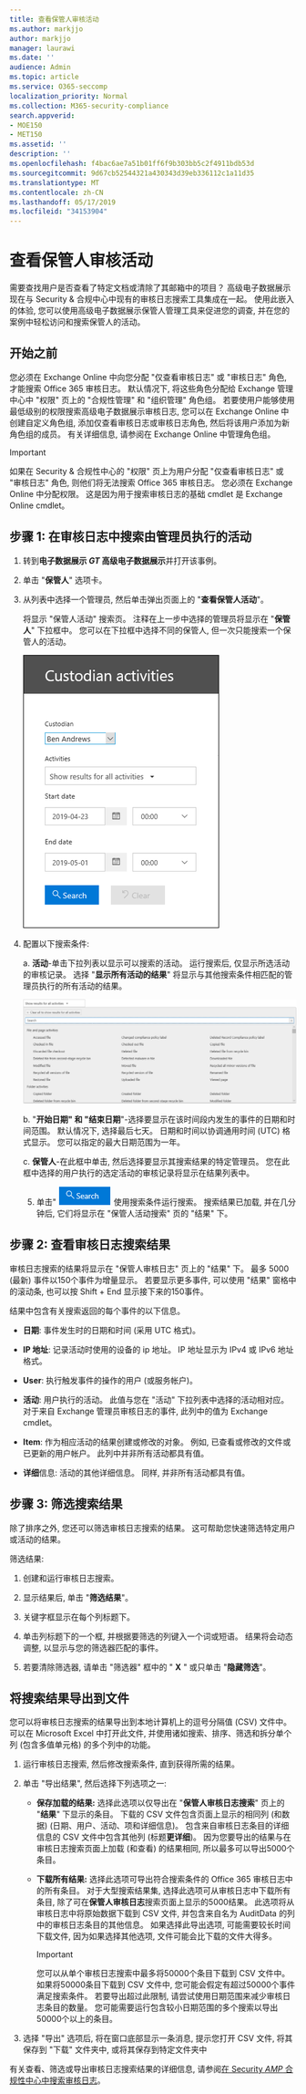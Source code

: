 ```yaml
---
title: 查看保管人审核活动
ms.author: markjjo
author: markjjo
manager: laurawi
ms.date: ''
audience: Admin
ms.topic: article
ms.service: O365-seccomp
localization_priority: Normal
ms.collection: M365-security-compliance
search.appverid:
- MOE150
- MET150
ms.assetid: ''
description: ''
ms.openlocfilehash: f4bac6ae7a51b01ff6f9b303bb5c2f4911bdb53d
ms.sourcegitcommit: 9d67cb52544321a430343d39eb336112c1a11d35
ms.translationtype: MT
ms.contentlocale: zh-CN
ms.lasthandoff: 05/17/2019
ms.locfileid: "34153904"
---
```

# <a name="view-custodian-audit-activity"></a>查看保管人审核活动

需要查找用户是否查看了特定文档或清除了其邮箱中的项目？ 高级电子数据展示现在与 Security & 合规中心中现有的审核日志搜索工具集成在一起。 使用此嵌入的体验, 您可以使用高级电子数据展示保管人管理工具来促进您的调查, 并在您的案例中轻松访问和搜索保管人的活动。

## <a name="before-you-begin"></a>开始之前

您必须在 Exchange Online 中向您分配 "仅查看审核日志" 或 "审核日志" 角色, 才能搜索 Office 365 审核日志。 默认情况下, 将这些角色分配给 Exchange 管理中心中 "权限" 页上的 "合规性管理" 和 "组织管理" 角色组。 若要使用户能够使用最低级别的权限搜索高级电子数据展示审核日志, 您可以在 Exchange Online 中创建自定义角色组, 添加仅查看审核日志或审核日志角色, 然后将该用户添加为新角色组的成员。 有关详细信息, 请参阅在 Exchange Online 中管理角色组。

> [!IMPORTANT]
> 如果在 Security & 合规性中心的 "权限" 页上为用户分配 "仅查看审核日志" 或 "审核日志" 角色, 则他们将无法搜索 Office 365 审核日志。 您必须在 Exchange Online 中分配权限。 这是因为用于搜索审核日志的基础 cmdlet 是 Exchange Online cmdlet。

## <a name="step-1-search-the-audit-log-for-activities-performed-by-a-custodian"></a>步骤 1: 在审核日志中搜索由管理员执行的活动

1. 转到**电子数据展示 _GT_ 高级电子数据展示**并打开该事例。
  
2. 单击 "**保管人**" 选项卡。
  
3. 从列表中选择一个管理员, 然后单击弹出页面上的 "**查看保管人活动**"。

    将显示 "保管人活动" 搜索页。 注释在上一步中选择的管理员将显示在 "**保管人**" 下拉框中。 您可以在下拉框中选择不同的保管人, 但一次只能搜索一个保管人的活动。

    ![保管人活动搜索页](../media/AeDCustodianActivities1.png)
   
4. 配置以下搜索条件:
      
   a. **活动**-单击下拉列表以显示可以搜索的活动。 运行搜索后, 仅显示所选活动的审核记录。 选择 "**显示所有活动的结果**" 将显示与其他搜索条件相匹配的管理员执行的所有活动的结果。

      ![活动列表](../media/CustodianActivityAudit.PNG)
      
      b. "**开始日期" 和 "结束日期**"-选择要显示在该时间段内发生的事件的日期和时间范围。 默认情况下, 选择最后七天。 日期和时间以协调通用时间 (UTC) 格式显示。 您可以指定的最大日期范围为一年。
      
      c. **保管人**-在此框中单击, 然后选择要显示其搜索结果的特定管理员。 您在此框中选择的用户执行的选定活动的审核记录将显示在结果列表中。
      
   5. 单击"   ![搜索按钮](../media/SearchButton.PNG)  使用搜索条件运行搜索。 搜索结果已加载, 并在几分钟后, 它们将显示在 "保管人活动搜索" 页的 "结果" 下。 

## <a name="step-2-view-the-audit-log-search-results"></a>步骤 2: 查看审核日志搜索结果

审核日志搜索的结果将显示在 "保管人审核日志" 页上的 "结果" 下。 最多 5000 (最新) 事件以150个事件为增量显示。 若要显示更多事件, 可以使用 "结果" 窗格中的滚动条, 也可以按 Shift + End 显示接下来的150事件。

结果中包含有关搜索返回的每个事件的以下信息。
- **日期**: 事件发生时的日期和时间 (采用 UTC 格式)。

- **IP 地址**: 记录活动时使用的设备的 ip 地址。 IP 地址显示为 IPv4 或 IPv6 地址格式。

- **User**: 执行触发事件的操作的用户 (或服务帐户)。

- **活动**: 用户执行的活动。 此值与您在 "活动" 下拉列表中选择的活动相对应。 对于来自 Exchange 管理员审核日志的事件, 此列中的值为 Exchange cmdlet。

- **Item**: 作为相应活动的结果创建或修改的对象。 例如, 已查看或修改的文件或已更新的用户帐户。 此列中并非所有活动都具有值。

- **详细**信息: 活动的其他详细信息。 同样, 并非所有活动都具有值。

## <a name="step-3-filter-the-search-results"></a>步骤 3: 筛选搜索结果

除了排序之外, 您还可以筛选审核日志搜索的结果。 这可帮助您快速筛选特定用户或活动的结果。 

筛选结果:

 1. 创建和运行审核日志搜索。
  
2. 显示结果后, 单击 "**筛选结果**"。
 
3. 关键字框显示在每个列标题下。
  
4. 单击列标题下的一个框, 并根据要筛选的列键入一个词或短语。 结果将会动态调整, 以显示与您的筛选器匹配的事件。
  
5. 若要清除筛选器, 请单击 "筛选器" 框中的 " **X** " 或只单击 "**隐藏筛选**"。

## <a name="export-the-search-results-to-a-file"></a>将搜索结果导出到文件

您可以将审核日志搜索的结果导出到本地计算机上的逗号分隔值 (CSV) 文件中。 可以在 Microsoft Excel 中打开此文件, 并使用诸如搜索、排序、筛选和拆分单个列 (包含多值单元格) 的多个列中的功能。

1. 运行审核日志搜索, 然后修改搜索条件, 直到获得所需的结果。
  
2. 单击 "导出结果", 然后选择下列选项之一:

    - **保存加载的结果:** 选择此选项以仅导出在 "**保管人审核日志搜索**" 页上的 "**结果**" 下显示的条目。 下载的 CSV 文件包含页面上显示的相同列 (和数据) (日期、用户、活动、项和详细信息)。 包含来自审核日志条目的详细信息的 CSV 文件中包含其他列 (标题**更详细**)。 因为您要导出的结果与在审核日志搜索页面上加载 (和查看) 的结果相同, 所以最多可以导出5000个条目。
        
    - **下载所有结果:** 选择此选项可导出符合搜索条件的 Office 365 审核日志中的所有条目。 对于大型搜索结果集, 选择此选项可从审核日志中下载所有条目, 除了可在**保管人审核日志**搜索页面上显示的5000结果。 此选项将从审核日志中将原始数据下载到 CSV 文件, 并包含来自名为 AuditData 的列中的审核日志条目的其他信息。 如果选择此导出选项, 可能需要较长时间下载文件, 因为如果选择其他选项, 文件可能会比下载的文件大得多。
    
      > [!IMPORTANT]
      > 您可以从单个审核日志搜索中最多将50000个条目下载到 CSV 文件中。 如果将50000条目下载到 CSV 文件中, 您可能会假定有超过50000个事件满足搜索条件。 若要导出超过此限制, 请尝试使用日期范围来减少审核日志条目的数量。 您可能需要运行包含较小日期范围的多个搜索以导出50000个以上的条目。
        

3. 选择 "导出" 选项后, 将在窗口底部显示一条消息, 提示您打开 CSV 文件, 将其保存到 "下载" 文件夹中, 或将其保存到特定文件夹中

有关查看、筛选或导出审核日志搜索结果的详细信息, 请参阅[在 Security _AMP_ 合规性中心中搜索审核日志](../search-the-audit-log-in-security-and-compliance.md)。
